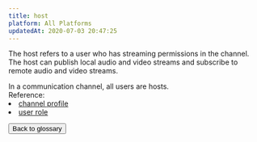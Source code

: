 ```yaml
---
title: host
platform: All Platforms
updatedAt: 2020-07-03 20:47:25
---
```

The host refers to a user who has streaming permissions in the channel. The host can publish local audio and video streams and subscribe to remote audio and video streams.

<div class="alert note">In a communication channel, all users are hosts.</div>

<div class="alert info">Reference:
    <li><a href="./channel_profile">channel profile</a></li>
    <li><a href="./user_role">user role</a></li>
</div>

<a href="./terms"><button>Back to glossary</button></a>